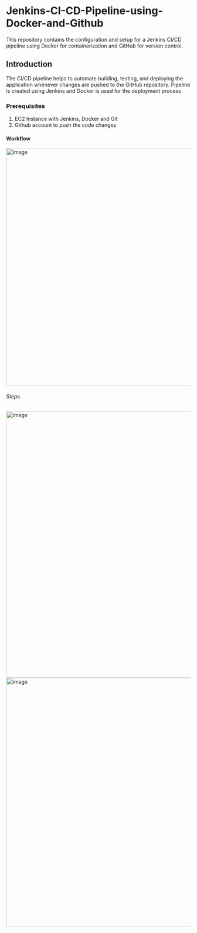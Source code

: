 # Jenkins-CI-CD-Pipeline-using-Docker-and-Github
This repository contains the configuration and setup for a Jenkins CI/CD pipeline using Docker for containerization and GitHub for version control.

## Introduction
The CI/CD pipeline helps to automate building, testing, and deploying the  application whenever changes are pushed to the GitHub repository. Pipeline is created using Jenkins and  Docker is used for the deployment process

### Prerequisites
1. EC2 Instance with Jenkins, Docker and Git
2. Github account to push the code changes

#### Workflow

<img width="648" alt="image" src="https://github.com/akkv04/Jenkins-CI-CD-Pipeline-using-Docker-and-Github/assets/64690489/c12c3e77-552a-438d-a2b4-564c3a54da4c">




















###### Steps.


<img width="727" alt="image" src="https://github.com/akkv04/Jenkins-CI-CD-Pipeline-using-Docker-and-Github/assets/64690489/076b1aff-155f-4062-9a8f-27878b6f8a9f">


<img width="679" alt="image" src="https://github.com/akkv04/Jenkins-CI-CD-Pipeline-using-Docker-and-Github/assets/64690489/0a08375c-0522-4bb9-80b6-1c2c313d2198">
